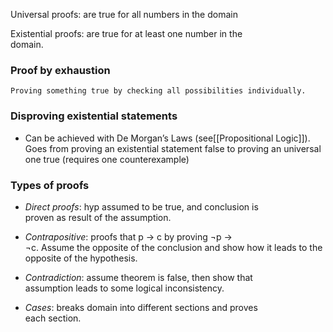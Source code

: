 Universal proofs: are true for all numbers in the domain

Existential proofs: are true for at least one number in the  
domain.  

### Proof by exhaustion

```Plain
Proving something true by checking all possibilities individually.
```

### Disproving existential statements

- Can be achieved with De Morgan’s Laws (see[[Propositional Logic]]).  
    Goes from proving an existential statement false to proving an universal  
    one true (requires one counterexample)  
    

### Types of proofs

- _Direct proofs_: hyp assumed to be true, and conclusion is  
    proven as result of the assumption.  
    
- _Contrapositive_: proofs that p -> c by proving ¬p ->  
    ¬c. Assume the opposite of the conclusion and show how it leads to the  
    opposite of the hypothesis.  
    
- _Contradiction_: assume theorem is false, then show that  
    assumption leads to some logical inconsistency.  
    
- _Cases_: breaks domain into different sections and proves  
    each section.